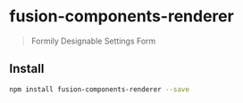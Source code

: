 # fusion-components-renderer

> Formily Designable Settings Form

## Install

```bash
npm install fusion-components-renderer --save
```
